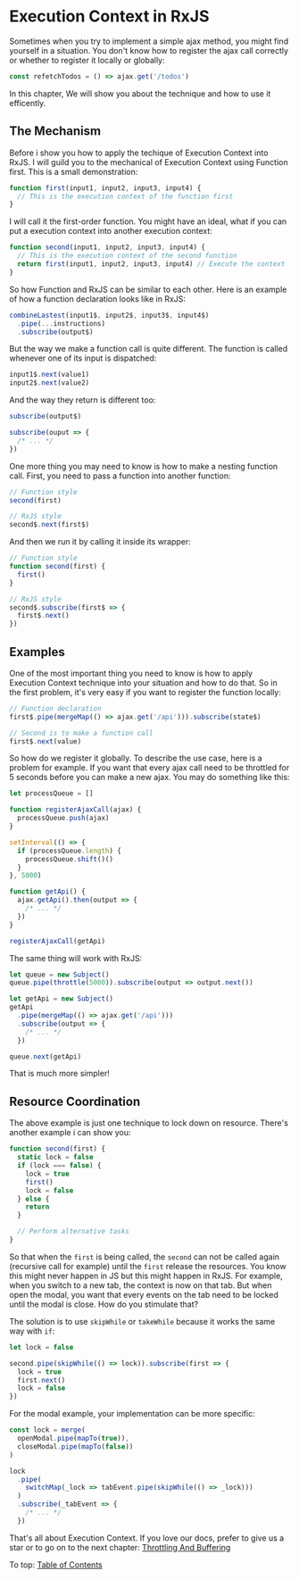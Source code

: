 # Execution Context in RxJS

Sometimes when you try to implement a simple ajax method, you might find yourself in a situation. You don't know how to register the ajax call correctly or whether to register it locally or globally:

```jsx
const refetchTodos = () => ajax.get('/todos')
```

In this chapter, We will show you about the technique and how to use it efficently.

## The Mechanism

Before i show you how to apply the techique of Execution Context into RxJS. I will guild you to the mechanical of Execution Context using Function first. This is a small demonstration:

```jsx
function first(input1, input2, input3, input4) {
  // This is the execution context of the function first
}
```

I will call it the first-order function. You might have an ideal, what if you can put a execution context into another execution context:

```jsx
function second(input1, input2, input3, input4) {
  // This is the execution context of the second function
  return first(input1, input2, input3, input4) // Execute the context
}
```

So how Function and RxJS can be similar to each other. Here is an example of how a function declaration looks like in RxJS:

```jsx
combineLastest(input1$, input2$, input3$, input4$)
  .pipe(...instructions)
  .subscribe(output$)
```

But the way we make a function call is quite different. The function is called whenever one of its input is dispatched:

```jsx
input1$.next(value1)
input2$.next(value2)
```

And the way they return is different too:

```jsx
subscribe(output$)

subscribe(ouput => {
  /* ... */
})
```

One more thing you may need to know is how to make a nesting function call. First, you need to pass a function into another function:

```jsx
// Function style
second(first)

// RxJS style
second$.next(first$)
```

And then we run it by calling it inside its wrapper:

```jsx
// Function style
function second(first) {
  first()
}

// RxJS style
second$.subscribe(first$ => {
  first$.next()
})
```

## Examples

One of the most important thing you need to know is how to apply Execution Context technique into your situation and how to do that. So in the first problem, it's very easy if you want to register the function locally:

```jsx
// Function declaration
first$.pipe(mergeMap(() => ajax.get('/api'))).subscribe(state$)

// Second is to make a function call
first$.next(value)
```

So how do we register it globally. To describe the use case, here is a problem for example. If you want that every ajax call need to be throttled for 5 seconds before you can make a new ajax. You may do something like this:

```jsx
let processQueue = []

function registerAjaxCall(ajax) {
  processQueue.push(ajax)
}

setInterval(() => {
  if (processQueue.length) {
    processQueue.shift()()
  }
}, 5000)

function getApi() {
  ajax.getApi().then(output => {
    /* ... */
  })
}

registerAjaxCall(getApi)
```

The same thing will work with RxJS:

```jsx
let queue = new Subject()
queue.pipe(throttle(5000)).subscribe(output => output.next())

let getApi = new Subject()
getApi
  .pipe(mergeMap(() => ajax.get('/api')))
  .subscribe(output => {
    /* ... */
  })

queue.next(getApi)
```

That is much more simpler!

## Resource Coordination

The above example is just one technique to lock down on resource. There's another example i can show you:

```jsx
function second(first) {
  static lock = false
  if (lock === false) {
    lock = true
    first()
    lock = false
  } else {
    return
  }

  // Perform alternative tasks
}
```

So that when the `first` is being called, the `second` can not be called again (recursive call for example) until the `first` release the resources. You know this might never happen in JS but this might happen in RxJS. For example, when you switch to a new tab, the context is now on that tab. But when open the modal, you want that every events on the tab need to be locked until the modal is close. How do you stimulate that?

The solution is to use `skipWhile` or `takeWhile` because it works the same way with `if`:

```jsx
let lock = false

second.pipe(skipWhile(() => lock)).subscribe(first => {
  lock = true
  first.next()
  lock = false
})
```

For the modal example, your implementation can be more specific:

```jsx
const lock = merge(
  openModal.pipe(mapTo(true)),
  closeModal.pipe(mapTo(false))
)

lock
  .pipe(
    switchMap(_lock => tabEvent.pipe(skipWhile(() => _lock)))
  )
  .subscribe(_tabEvent => {
    /* ... */
  })
```

That's all about Execution Context. If you love our docs, prefer to give us a star or to go on to the next chapter: [Throttling And Buffering](ThrottlingAndBuffering.md)

To top: [Table of Contents](Wiki.md)
